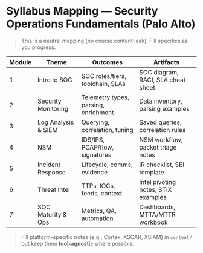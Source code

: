 # Syllabus Mapping — Security Operations Fundamentals (Palo Alto)

> This is a neutral mapping (no course content leak). Fill specifics as you progress.

| Module | Theme | Outcomes | Artifacts |
|---|---|---|---|
| 1 | Intro to SOC | SOC roles/tiers, toolchain, SLAs | SOC diagram, RACI, SLA cheat sheet |
| 2 | Security Monitoring | Telemetry types, parsing, enrichment | Data inventory, parsing examples |
| 3 | Log Analysis & SIEM | Querying, correlation, tuning | Saved queries, correlation rules |
| 4 | NSM | IDS/IPS, PCAP/flow, signatures | NSM workflow, packet triage notes |
| 5 | Incident Response | Lifecycle, comms, evidence | IR checklist, SEI template |
| 6 | Threat Intel | TTPs, IOCs, feeds, context | Intel pivoting notes, STIX examples |
| 7 | SOC Maturity & Ops | Metrics, QA, automation | Dashboards, MTTA/MTTR workbook |

> Fill platform-specific notes (e.g., Cortex, XSOAR, XSIAM) in `content/` but keep them **tool-agnostic** where possible.
